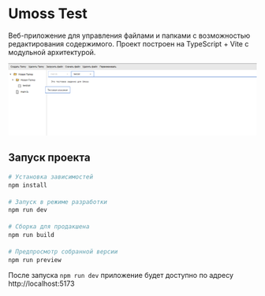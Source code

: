 # Umoss Test

Веб-приложение для управления файлами и папками с возможностью редактирования содержимого.
Проект построен на TypeScript + Vite с модульной архитектурой.

![Скриншот приложения](public/1.PNG)

## Запуск проекта

```bash
# Установка зависимостей
npm install

# Запуск в режиме разработки
npm run dev

# Сборка для продакшена
npm run build

# Предпросмотр собранной версии
npm run preview
```

После запуска `npm run dev` приложение будет доступно по адресу http://localhost:5173
